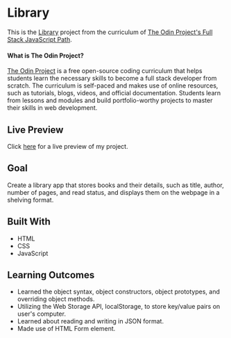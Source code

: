 # Library

This is the [Library](https://www.theodinproject.com/courses/javascript/lessons/library) project from the curriculum of [The Odin Project's Full Stack JavaScript Path](https://www.theodinproject.com/paths/full-stack-javascript/courses/javascript).

#### What is The Odin Project?

[The Odin Project](https://www.theodinproject.com/about) is a free open-source coding curriculum that helps students learn the necessary skills to become a full stack developer from scratch. The curriculum is self-paced and makes use of online resources, such as tutorials, blogs, videos, and official documentation. Students learn from lessons and modules and build portfolio-worthy projects to master their skills in web development.

## Live Preview

Click [here](https://cineonizer.github.io/library/) for a live preview of my project.

## Goal

Create a library app that stores books and their details, such as title, author, number of pages, and read status, and displays them on the webpage in a shelving format.

## Built With

* HTML
* CSS
* JavaScript

## Learning Outcomes

* Learned the object syntax, object constructors, object prototypes, and overriding object methods.
* Utilizing the Web Storage API, localStorage, to store key/value pairs on user's computer.
* Learned about reading and writing in JSON format.
* Made use of HTML Form element.
